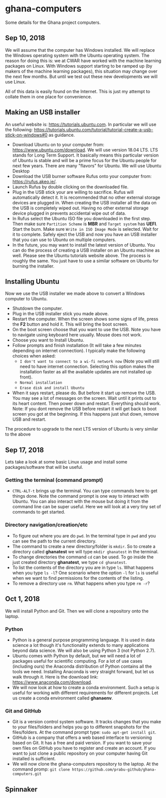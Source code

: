 # ghana-computers
Some details for the Ghana project computers.

## Sep 10, 2018

We will assume that the computer has Windows installed. We will replace the Windows operating system with the Ubuntu operating system. The reason for doing this is: we at CWAR have worked with the machine learning packages on Linux. With Windows support starting to be ramped up (by makers of the machine learning packages), this situation may change over the next few months. But until we test out these new developments we will use Linux. 

All of this data is easily found on the Internet. This is just my attempt to collate them in one place for convenience.  

## Making an USB installer
An useful website is: https://tutorials.ubuntu.com. In particular we will use the following: https://tutorials.ubuntu.com/tutorial/tutorial-create-a-usb-stick-on-windows#0 as guidance. 
 
 - Download Ubuntu on to your computer from: https://www.ubuntu.com/download. We will use version 18.04 LTS. LTS stands for Long Term Support. It basically means this particular version of Ubuntu is stable and will be a prime focus for the Ubuntu people for next few years. There are many "flavors" for Ubuntu. We will use Ubuntu Desktop
 - Download the USB burner software Rufus onto your computer from: https://rufus.akeo.ie/. 
 - Launch Rufus by double clicking on the downloaded file. 
 - Plug in the USB stick your are willing to sacrifice. Rufus will automatically detect it. It is recommended that no other external storage devices are plugged in. When creating the USB installer all the data on the USB is completely wiped out. Having no other external storage device plugged in prevents accidental wipe out of data. 
 - In Rufus select the Ubuntu ISO file you downloaded in the first step. Then make sure `Partition Scheme` is **MBR** and `Target system` has **UEFI**. Start the burn. Make sure `Write in ISO Image Mode` is selected. Wait for it to complete. Safely eject the USB and now you have an USB installer that you can use to Ubuntu on multiple computers. 
- In the future, you may want to install the latest version of Ubuntu. You can do the process of creating a USB installer on an Ubuntu machine as well. Please see the Ubuntu tutorials website above. The process is roughly the same. You just have to use a similar software on Ubuntu for burning the installer. 

## Installing Ubuntu
Now we use the USB installer we made above to convert a Windows computer to Ubuntu.

 - Shutdown the computer. 
 - Plug in the USB installer stick you made above. 
 - Restart the computer. When the screen shows some signs of life, press the **F2** button and hold it. This will bring the boot screen. 
 - On the boot screen choose that you want to use the USB. Note you have to navigate using keyboard here usually. Mouse does not work. 
 - Choose you want to Install Ubuntu. 
 - Follow prompts and finish installation (It will take a few minutes depending on internet connection). I typically make the following choices when asked: 
   - `I don't want to connect to a wi-fi network now` (Note you will still need to have internet connection. Selecting this option makes the installation faster as all the available updates are not installed up front). 
   - `Normal installation` 
   - `Erase disk and install Ubuntu` 
 - When it says restart, please do. But before it start up remove the USB. You may see a lot of messages on the screen. Wait until it prints out to its heart content. Then power down and restart. Everything should work. Note: If you dont remove the USB before restart it will get back to boot screen you got at the beginning. If this happens just shut down, remove USB and restart.  
 
The procedure to upgrade to the next LTS version of Ubuntu is very similar to the above
 
## Sep 17, 2018
Lets take a look at some basic Linux usage and install some packages/software that will be useful. 

### Getting the terminal (command prompt)
 - `CTRL-ALT-t` brings up the terminal. You can type commands here to get things done. Note the command prompt is one way to interact with Ubuntu. You can also interact with the mouse but doing it from the command line can be super useful. Here we will look at a very tiny set of commands to get started. 

### Directory navigation/creation/etc
 - To figure out where you are do `pwd`. In the terminal type in `pwd` and you can see the path to the current directory.
 - The command to create a new directory/folder is `mkdir`. So to create a directory called **ghanatest** we will type `mkdir ghanatest` in the terminal. 
 - To change directories the command `cd` can be used. To go inside the just created directory **ghanatest**, we type `cd ghanatest`. 
 - To list the contents of the directory you are in type `ls`. What happens when you type `ls -l`? One scenario where the option `-l` for `ls` is useful when we want to find permissions for the contents of the listing.  
 - To remove a directory use `rm`. What happens when you type `rm -r`? 

## Oct 1, 2018
We will install Python and Git. Then we will clone a repository onto the laptop.

### Python 
 - Python is a general purpose programming language. It is used in data science a lot though it's functionality extends to many applications beyond data science. We will also be using Python 3 (not Python 2.7). 
 - Ubuntu comes with Python by default, but we will need a lot of packages useful for scientific computing. For a lot of use cases (including ours) the Anaconda distribution of Python contains all the tools we need. Installing Anaconda is very straight forward, but let us walk through it. Here is the download link: https://www.anaconda.com/download. 
 - We will now look at how to create a conda environment. Such a setup is useful for working with different requirements for different projects. Let us create a conda environment called **ghanaenv**.  
 
 
### Git and GitHub 
 - Git is a version control system software. It tracks changes that you make to your files/folders and helps you go to different snapshots for the files/folders. At the command prompt type: `sudo apt-get install git`.
 - GitHub is a company that offers a web based interface to versioning based on Git. It has a free and paid version. If you want to save your own files on GitHub you have to register and create an account. If you want to just clone a public repository on your computer having Git installed is sufficient. 
  - We will now clone the ghana-computers repository to the laptop. At the command promp: `git clone https://github.com/prabu-github/ghana-computers.git`
  
## Spinnaker
